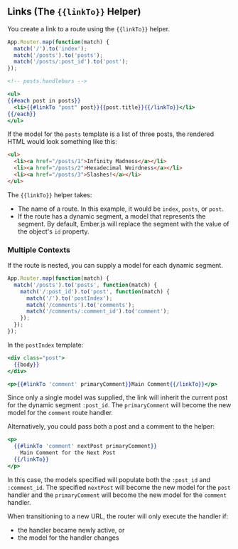 ## Links (The `{{linkTo}}` Helper)

You create a link to a route using the `{{linkTo}}` helper.

```js
App.Router.map(function(match) {
  match('/').to('index');
  match('/posts').to('posts');
  match('/posts/:post_id').to('post');
});
```

```handlebars
<!-- posts.handlebars -->

<ul>
{{#each post in posts}}
  <li>{{#linkTo "post" post}}{{post.title}}{{/linkTo}}</li>
{{/each}}
</ul>
```

If the model for the `posts` template is a list of three posts, the
rendered HTML would look something like this:

```html
<ul>
  <li><a href="/posts/1">Infinity Madness</a></li>
  <li><a href="/posts/2">Hexadecimal Weirdness</a></li>
  <li><a href="/posts/3">Slashes!</a></li>
</ul>
```

The `{{linkTo}}` helper takes:

* The name of a route. In this example, it would be `index`, `posts`, or
  `post`.
* If the route has a dynamic segment, a model that represents the
  segment. By default, Ember.js will replace the segment with the
  value of the object's `id` property.

### Multiple Contexts

If the route is nested, you can supply a model for each dynamic
segment.

```js
App.Router.map(function(match) {
  match('/posts').to('posts', function(match) {
    match('/:post_id').to('post', function(match) {
      match('/').to('postIndex');
      match('/comments').to('comments');
      match('/comments/:comment_id').to('comment');
    });
  });
});
```

In the `postIndex` template:

```handlebars
<div class="post">
  {{body}}
</div>

<p>{{#linkTo 'comment' primaryComment}}Main Comment{{/linkTo}}</p>
```

Since only a single model was supplied, the link will inherit the
current post for the dynamic segment `:post_id`. The `primaryComment`
will become the new model for the `comment` route handler.

Alternatively, you could pass both a post and a comment to the helper:

```handlebars
<p>
  {{#linkTo 'comment' nextPost primaryComment}}
    Main Comment for the Next Post
  {{/linkTo}}
</p>
```

In this case, the models specified will populate both the `:post_id`
and `:comment_id`. The specified `nextPost` will become the new
model for the `post` handler and the `primaryComment` will become the
new model for the `comment` handler.

When transitioning to a new URL, the router will only execute the
handler if:

* the handler became newly active, or
* the model for the handler changes
